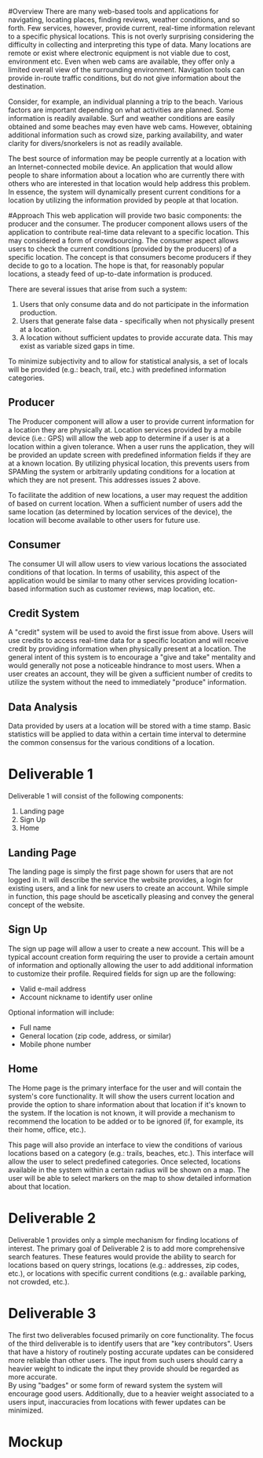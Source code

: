 #Overview
There are many web-based tools and applications for navigating, locating places,
finding reviews, weather conditions, and so forth. Few services, however,
provide current, real-time information relevant to a specific physical
locations. This is not overly surprising considering the difficulty in
collecting and interpreting this type of data. Many locations are remote or
exist where electronic equipment is not viable due to cost, environment etc.
Even when web cams are available, they offer only a limited overall view of the
surrounding environment. Navigation tools can provide in-route traffic
conditions, but do not give information about the destination. 

Consider, for example, an individual planning a trip to the beach. Various
factors are important depending on what activities are planned. Some information
is readily available. Surf and weather conditions are easily obtained and some
beaches may even have web cams. However, obtaining additional information such
as crowd size, parking availability, and water clarity for divers/snorkelers is
not as readily available. 

The best source of information may be people currently at a location with an
Internet-connected mobile device. An application that would allow people to
share information about a location who are currently there with others who are
interested in that location would help address this problem. In essence, the
system will dynamically present current conditions for a location by utilizing
the information provided by people at that location.

#Approach
This web application will provide two basic components: the producer and the
consumer. The producer component allows users of the application to contribute
real-time data relevant to a specific location. This may considered a form of
crowdsourcing. The consumer aspect allows users to check the current conditions
(provided by the producers) of a specific location. The concept is that
consumers become producers if they decide to go to a location. The hope is that,
for reasonably popular locations, a steady feed of up-to-date
information is produced.

There are several issues that arise from such a system:
1. Users that only consume data and do not participate in the information
  production.
2. Users that generate false data - specifically when not physically present at a
  location.
3. A location without sufficient updates to provide accurate data. This may exist
  as variable sized gaps in time.

To minimize subjectivity and to allow for statistical analysis, a set of locals
will be provided (e.g.: beach, trail, etc.) with predefined information
categories. 

## Producer
The Producer component will allow a user to provide current information for a
location they are physically at. Location services provided by a mobile device
(i.e.: GPS) will allow the web app to determine if a user is at a location
within a given tolerance. When a user runs the application, they will be
provided an update screen with predefined information fields if they are at a known location. 
By utilizing physical location, this prevents users from SPAMing the system or arbitrarily updating
conditions for a location at which they are not present. This addresses issues 2
above.

To facilitate the addition of new locations, a user may request the addition of
based on current location. When a sufficient number of users add the same
location (as determined by location services of the device), the location will
become available to other users for future use.

## Consumer
The consumer UI will allow users to view various locations the associated
conditions of that location. In terms of usability, this aspect of the application would be similar to
many other services providing location-based information such as customer
reviews, map location, etc. 

## Credit System
A "credit" system will be used to avoid the first issue from above. Users will
use credits to access real-time data for a specific location and will receive
credit by providing information when physically present at a location. The
general intent of this system is to encourage a "give and take" mentality and
would generally not pose a noticeable hindrance to most users. When a user
creates an account, they will be given a sufficient number of credits to utilize
the system without the need to immediately "produce" information.

## Data Analysis
Data provided by users at a location will be stored with a time stamp. Basic
statistics will be applied to data within a certain time interval to determine
the common consensus for the various conditions of a location. 

# Deliverable 1
Deliverable 1 will consist of the following components:
1. Landing page
2. Sign Up
3. Home

## Landing Page
The landing page is simply the first page shown for users that are not logged
in. It will describe the service the website provides, a login for
existing users, and a link for new users to create an account. While simple in
function, this page should be ascetically pleasing and convey the general
concept of the website.

## Sign Up
The sign up page will allow a user to create a new account. This will be a
typical account creation form requiring the user to provide a certain amount of
information and optionally allowing the user to add additional information to
customize their profile. Required fields for sign up are the following:
- Valid e-mail address
- Account nickname to identify user online

Optional information will include:
- Full name
- General location (zip code, address, or similar)
- Mobile phone number 

## Home 
The Home page is the primary interface for the user and will contain the
system's core functionality. It will show the users current location and provide
the option to share information about that location if it's known to the system.
If the location is not known, it will provide a mechanism to recommend the
location to be added or to be ignored (if, for example, its their home, office,
etc.).

This page will also provide an interface to view the conditions of various
locations based on a category (e.g.: trails, beaches, etc.). This interface will
allow the user to select predefined categories. Once selected, locations
available in the system within a certain radius will be shown on a map. The user
will be able to select markers on the map to show detailed information about
that location.

# Deliverable 2
Deliverable 1 provides only a simple mechanism for finding locations of
interest. The primary goal of Deliverable 2 is to add more comprehensive search
features. These features would provide the ability to search for locations based
on query strings, locations (e.g.: addresses, zip codes, etc.), or locations
with specific current conditions (e.g.: available parking, not crowded, etc.). 

# Deliverable 3
The first two deliverables focused primarily on core functionality. The focus of
the third deliverable is to identify users that are "key contributors". Users
that have a history of routinely posting accurate updates can be considered more
reliable than other users. The input from such users should carry a heavier
weight to indicate the input they provide should be regarded as more accurate.  
By using "badges" or some form of reward system the system will encourage good
users. Additionally, due to a heavier weight associated to a users input,
inaccuracies from locations with fewer updates can be minimized.

# Mockup
